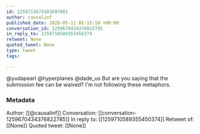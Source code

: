 ```yaml
---
id: 1259713674383687681
author: causalinf
published_date: 2020-05-11 05:15:18 +00:00
conversation_id: 1259670434376822785
in_reply_to: 1259710589355450374
retweet: None
quoted_tweet: None
type: tweet
tags:

---
```


@yudapearl @hyperplanes @dade_us But are you saying that the submission fee can be waived? I'm not following these metaphors.

### Metadata

Author: [[@causalinf]]
Conversation: [[conversation-1259670434376822785]]
In reply to: [[1259710589355450374]]
Retweet of: [[None]]
Quoted tweet: [[None]]
